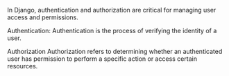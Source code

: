 In Django, authentication and authorization are critical for managing user access and permissions. 

Authentication:
Authentication is the process of verifying the identity of a user. 

Authorization
Authorization refers to determining whether an authenticated user has permission to perform a specific action or access certain resources.